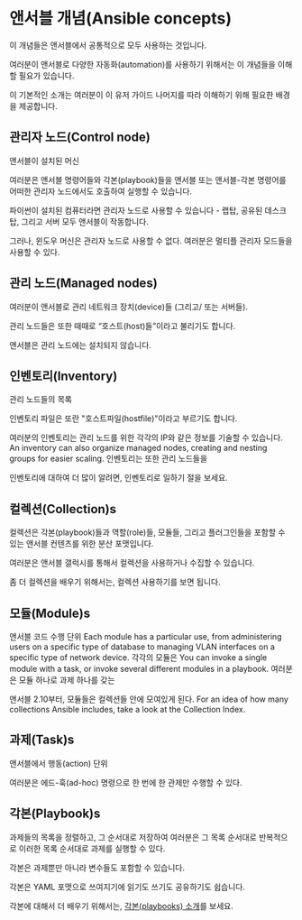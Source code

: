 # 앤서블 개념(Ansible concepts)

<!-- These concepts are common to all uses of Ansible. -->
이 개념들은 앤서블에서 공통적으로 모두 사용하는 것입니다.
<!-- You need to understand them to use Ansible for any kind of automation. -->
여러분이 앤서블로 다양한 자동화(automation)를 사용하기 위해서는 이 개념들을 이해할 필요가 있습니다.
<!-- This basic introduction provides the background you need to follow the rest of the User Guide. -->
이 기본적인 소개는 여러분이 이 유저 가이드 나머지를 따라 이해하기 위해 필요한 배경을 제공합니다.

## 관리자 노드(Control node)

<!-- Any machine with Ansible installed. -->
앤서블이 설치된 머신
<!-- You can run Ansible commands and playbooks by invoking the ansible or ansible-playbook command from any control node. -->
여러분은 앤서블 명령어들와 각본(playbook)들을 앤서블 또는 앤서블-각본 명령어를 어떠한 관리자 노드에서도 호출하여 실행할 수 있습니다.
<!-- You can use any computer that has a Python installation as a control node - laptops, shared desktops, and servers can all run Ansible. -->
파이썬이 설치된 컴퓨터라면 관리자 노드로 사용할 수 있습니다 - 랩탑, 공유된 데스크탑, 그리고 서버 모두 앤서블이 작동합니다.
<!-- However, you cannot use a Windows machine as a control node. You can have multiple control nodes. -->
그러나, 윈도우 머신은 관리자 노드로 사용할 수 없다. 여러분은 멀티플 관리자 모드들을 사용할 수 있다.

## 관리 노드(Managed nodes)

<!-- The network devices (and/or servers) you manage with Ansible. -->
여러분이 앤서블로 관리 네트워크 장치(device)들 (그리고/ 또는 서버들).
<!-- Managed nodes are also sometimes called “hosts”. -->
관리 노드들은 또한 때때로 “호스트(host)들”이라고 불리기도 합니다.
<!-- Ansible is not installed on managed nodes. -->
앤서블은 관리 노드에는 설치되지 않습니다.

## 인벤토리(Inventory)

<!-- A list of managed nodes. -->
관리 노드들의 목록
<!-- An inventory file is also sometimes called a “hostfile”. -->
인벤토리 파일은 또란 "호스트파일(hostfile)"이라고 부르기도 합니다.
<!-- Your inventory can specify information like IP address for each managed node. -->
여러분의 인벤토리는 관리 노드를 위한 각각의 IP와 같은 정보를 기술할 수 있습니다.
An inventory can also organize managed nodes, creating and nesting groups for easier scaling.
인벤토리는 또한 관리 노드들을 
<!-- To learn more about inventory, see the Working with Inventory section. -->
인벤토리에 대하여 더 많이 알려면, 인벤토리로 일하기 절을 보세요.

## 컬렉션(Collection)s

<!-- Collections are a distribution format for Ansible content that can include playbooks, roles, modules, and plugins. -->
컬렉션은 각본(playbook)들과 역할(role)들, 모듈들, 그리고 플러그인들을 포함할 수 있는 앤서블 컨텐츠를 위한 분산 포맷입니다.
<!-- You can install and use collections through Ansible Galaxy. -->
여러분은 앤서블 갤럭시를 통해서 컬렉션을 사용하거나 수집할 수 있습니다.
<!-- To learn more about collections, see Using collections. -->
좀 더 컬렉션을 배우기 위해서는, 컬렉션 사용하기를 보면 됩니다.

## 모듈(Module)s

<!-- The units of code Ansible executes. -->
앤서블 코드 수행 단위
Each module has a particular use, from administering users on a specific type of database to managing VLAN interfaces on a specific type of network device.
각각의 모듈은 
You can invoke a single module with a task, or invoke several different modules in a playbook.
여러분은 모듈 하나로 과제 하나를 갖는 
<!-- Starting in Ansible 2.10, modules are grouped in collections. -->
앤서블 2.10부터, 모듈들은 컬렉션들 안에 모여있게 된다.
For an idea of how many collections Ansible includes, take a look at the Collection Index.

## 과제(Task)s

<!-- The units of action in Ansible. -->
앤서블에서 행동(action) 단위
<!-- You can execute a single task once with an ad-hoc command. -->
여러분은 에드-훅(ad-hoc) 명령으로 한 번에 한 관제만 수행할 수 있다.

## 각본(Playbook)s

<!-- Ordered lists of tasks, saved so you can run those tasks in that order repeatedly. -->
과제들의 목록을 정렬하고, 그 순서대로 저장하여 여러분은 그 목록 순서대로 반복적으로 이러한 목록 순서대로 과제를 실행할 수 있다.
<!-- Playbooks can include variables as well as tasks. -->
각본은 과제뿐만 아니라 변수들도 포함할 수 있습니다.
<!-- Playbooks are written in YAML and are easy to read, write, share and understand. -->
각본은 YAML 포맷으로 쓰여지기에 읽기도 쓰기도 공유하기도 쉽습니다.
<!-- To learn more about playbooks, see Intro to playbooks. -->
각본에 대해서 더 배우기 위해서는, [각본(playbooks) 소개](https://docs.ansible.com/ansible/latest/user_guide/playbooks_intro.html#about-playbooks)를 보세요.
